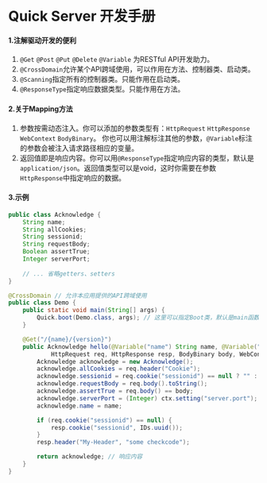 # Quick Server 开发手册

#### 1.注解驱动开发的便利
1. `@Get` `@Post` `@Put` `@Delete` `@Variable` 为RESTful API开发助力。
2. `@CrossDomain`允许某个API跨域使用，可以作用在方法、控制器类、启动类。
3. `@Scanning`指定所有的控制器类。只能作用在启动类。
4. `@ResponseType`指定响应数据类型。只能作用在方法。

#### 2.关于Mapping方法
1. 参数按需动态注入。你可以添加的参数类型有：`HttpRequest` `HttpResponse` `WebContext` `BodyBinary`。 你也可以用注解标注其他的参数，`@Variable`标注的参数会被注入请求路径相应的变量。
2. 返回值即是响应内容。你可以用`@ResponseType`指定响应内容的类型，默认是`application/json`。返回值类型可以是void，这时你需要在参数`HttpResponse`中指定响应的数据。

#### 3.示例
```java
public class Acknowledge {
    String name;
    String allCookies;
    String sessionid;
    String requestBody;
    Boolean assertTrue;
    Integer serverPort;
    
    // ... 省略getters、setters
}
```

```java
@CrossDomain // 允许本应用提供的API跨域使用
public class Demo {
    public static void main(String[] args) {
        Quick.boot(Demo.class, args); // 这里可以指定Boot类，默认是main函数所在类
    }

    @Get("/{name}/{version}")
    public Acknowledge hello(@Variable("name") String name, @Variable("version") String version,
            HttpRequest req, HttpResponse resp, BodyBinary body, WebContext ctx) {
        Acknowledge acknowledge = new Acknowledge();
        acknowledge.allCookies = req.header("Cookie");
        acknowledge.sessionid = req.cookie("sessionid") == null ? "" : req.cookie("sessionid").value();
        acknowledge.requestBody = req.body().toString();
        acknowledge.assertTrue = req.body() == body;
        acknowledge.serverPort = (Integer) ctx.setting("server.port");
        acknowledge.name = name;

        if (req.cookie("sessionid") == null) {
            resp.cookie("sessionid", IDs.uuid());
        }
        resp.header("My-Header", "some checkcode");

        return acknowledge; // 响应内容
    }
}
```